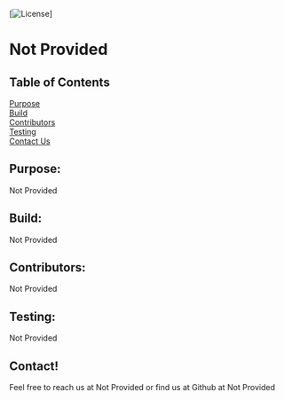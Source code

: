 [![License](https://img.shields.io/badge/License-Apache_2.0-blue.svg)]
  
  # Not Provided
  
  ## Table of Contents
  [Purpose](#Purpose) <br>
  [Build](#Build) <br>
  [Contributors](#Contributors) <br>
  [Testing](#Testing) <br>
  [Contact Us](#Contact) <br>
  
  ## Purpose:
  Not Provided

  ## Build: 
  Not Provided

  ## Contributors: 
  Not Provided

  ## Testing: 
  Not Provided

  ## Contact! 
  Feel free to reach us at Not Provided or find us at Github at Not Provided